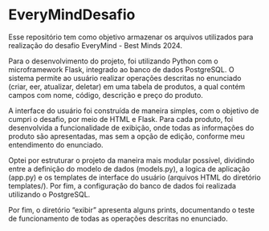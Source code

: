 # EveryMindDesafio
Esse repositório tem como objetivo armazenar os arquivos utilizados para realização do desafio EveryMind - Best Minds 2024.

Para o desenvolvimento do projeto, foi utilizando Python com o microframework Flask, integrado ao banco de dados PostgreSQL. O sistema permite ao usuário realizar operações descritas no enunciado (criar, eer, atualizar, deletar) em uma tabela de produtos, a qual contém campos com nome, código, descrição e preço do produto.

A interface do usuário foi construída de maneira simples, com o objetivo de cumpri o desafio, por meio de HTML e Flask. Para cada produto, foi desenvolvida a funcionalidade de exibição, onde todas as informações do produto são apresentadas, mas sem a opção de edição, conforme meu entendimento do enunciado.

Optei por estruturar o projeto da maneira mais modular possível, dividindo entre a definição do modelo de dados (models.py), a logica de aplicação (app.py) e os templates de interface do usuário (arquivos HTML do diretório templates/). Por fim, a configuração do banco de dados foi realizada utilizando o PostgreSQL.

Por fim, o diretório “exibir” apresenta alguns prints, documentando o teste de funcionamento de todas as operações descritas no enunciado.
